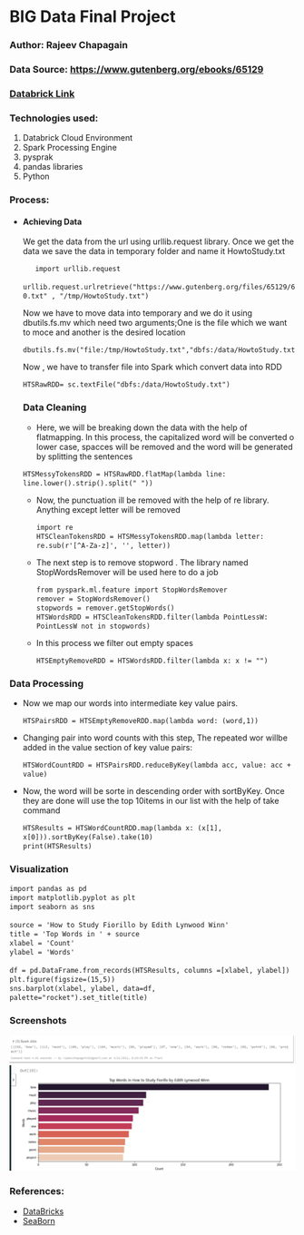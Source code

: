 # BIG Data Final Project

### Author: Rajeev Chapagain

### Data Source: https://www.gutenberg.org/ebooks/65129

### [Databrick Link](https://databricks-prod-cloudfront.cloud.databricks.com/public/4027ec902e239c93eaaa8714f173bcfc/4054073891972817/3726290276480636/2632073140528245/latest.html)

### Technologies used:
1. Databrick Cloud Environment
1. Spark Processing Engine
1. pysprak
1. pandas libraries
1. Python

### Process:
-  #### Achieving Data

   We get the data from the url using urllib.request library. Once we get the data we save the data in temporary folder and        name it HowtoStudy.txt
   
   ```
      import urllib.request
      urllib.request.urlretrieve("https://www.gutenberg.org/files/65129/65129-0.txt" , "/tmp/HowtoStudy.txt")
   ```
   
   Now we have to move data into temporary and we do it using dbutils.fs.mv which need two arguments;One is the file which we      want to moce and another is the desired location
   
   ```
   dbutils.fs.mv("file:/tmp/HowtoStudy.txt","dbfs:/data/HowtoStudy.txt")
   ```

   Now , we have to transfer file into Spark which convert data into RDD
   ```
   HTSRawRDD= sc.textFile("dbfs:/data/HowtoStudy.txt")
   ```
   ### Data Cleaning
   - Here, we will be breaking down the data with the help of flatmapping. In this process, the capitalized word will be             converted o lower case, spacces will be removed and the word will be generated by splitting the sentences
    ```
    HTSMessyTokensRDD = HTSRawRDD.flatMap(lambda line: line.lower().strip().split(" "))
    ```
   - Now, the punctuation ill be removed with the help of re library. Anything except letter will be removed
      ```
      import re
      HTSCleanTokensRDD = HTSMessyTokensRDD.map(lambda letter: re.sub(r'[^A-Za-z]', '', letter))
      ```
   - The next step is to remove stopword . The library named StopWordsRemover will be used here to do a job
     ```
     from pyspark.ml.feature import StopWordsRemover
     remover = StopWordsRemover()
     stopwords = remover.getStopWords()
     HTSWordsRDD = HTSCleanTokensRDD.filter(lambda PointLessW: PointLessW not in stopwords)
     
     ```
     
    - In this process we filter out empty spaces
      
      ```
      HTSEmptyRemoveRDD = HTSWordsRDD.filter(lambda x: x != "")
      ```
### Data Processing

  - Now we map our words into intermediate key value pairs.
    ```
    HTSPairsRDD = HTSEmptyRemoveRDD.map(lambda word: (word,1))
    ```
  - Changing pair into word counts with this step, The repeated wor willbe added in the value section of key value pairs:
    ```
    HTSWordCountRDD = HTSPairsRDD.reduceByKey(lambda acc, value: acc + value)
    ```
  - Now, the word will be sorte in descending order with sortByKey. Once they are done will use the top 10items in our list         with the help of take command
    ```
    HTSResults = HTSWordCountRDD.map(lambda x: (x[1], x[0])).sortByKey(False).take(10)
    print(HTSResults)
    
    ```
### Visualization
   
    import pandas as pd
    import matplotlib.pyplot as plt
    import seaborn as sns

    source = 'How to Study Fiorillo by Edith Lynwood Winn'
    title = 'Top Words in ' + source
    xlabel = 'Count'
    ylabel = 'Words'

    df = pd.DataFrame.from_records(HTSResults, columns =[xlabel, ylabel]) 
    plt.figure(figsize=(15,5))
    sns.barplot(xlabel, ylabel, data=df, palette="rocket").set_title(title)
    
### Screenshots
![](https://github.com/Rajeevbro/Rajeev_big_data_final_project/blob/main/Count.PNG?raw=true)
![](https://github.com/Rajeevbro/Rajeev_big_data_final_project/blob/main/barplot.PNG?raw=true)
### References:
   - [DataBricks](https://databricks-prod-cloudfront.cloud.databricks.com/public/4027ec902e239c93eaaa8714f173bcfc/4574377819293972/2246755934805346/3186223000943570/latest.html)
   - [SeaBorn](https://seaborn.pydata.org/generated/seaborn.barplot.html)

     
      
  
   
